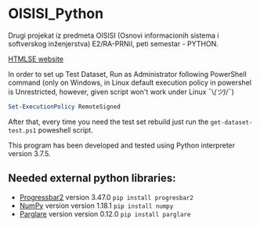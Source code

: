 # OISISI_Python
Drugi projekat iz predmeta OISISI (Osnovi informacionih sistema i softverskog inženjerstva) E2/RA-PRNiI, peti semestar - PYTHON.

[HTMLSE website](https://fmasterofu.github.io/OISISI_Python/)

In order to set up Test Dataset, Run as Administrator following PowerShell command (only on Windows, in Linux default execution policy in powershel is Unrestricted, however, given script won't work under Linux ¯\\_(ツ)_/¯)
```powershell
Set-ExecutionPolicy RemoteSigned
```

After that, every time you need the test set rebuild just run the `get-dataset-test.ps1` poweshell script.


This program has been developed and tested using Python interpreter version 3.7.5.

## Needed external python libraries:

- [Progressbar2](https://pypi.org/project/progressbar2) version 3.47.0 `pip install progresbar2`
- [NumPy](https://pypi.org/project/numpy/) version version 1.18.1  `pip install numpy`
- [Parglare](https://pypi.org/project/parglare/) version version 0.12.0  `pip install parglare`